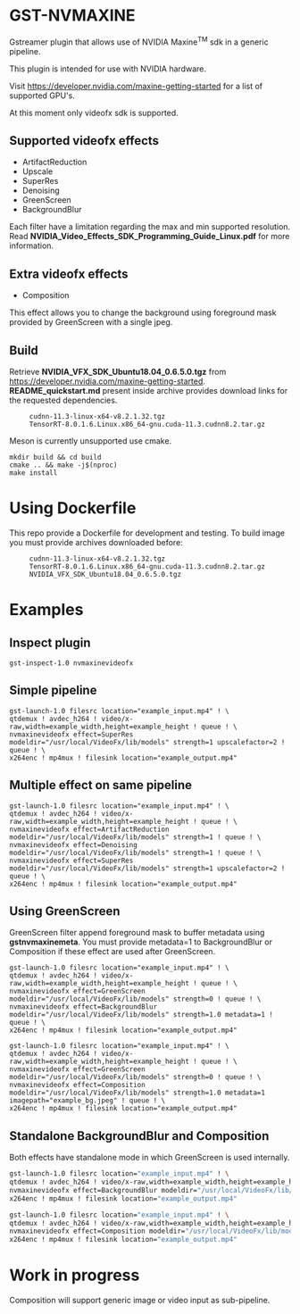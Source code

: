 # GST-NVMAXINE
Gstreamer plugin that allows use of NVIDIA Maxine<sup>TM</sup> sdk in a generic pipeline.

This plugin is intended for use with NVIDIA hardware.

Visit https://developer.nvidia.com/maxine-getting-started for a list of
supported GPU's.

At this moment only videofx sdk is supported.

## Supported videofx effects
* ArtifactReduction
* Upscale
* SuperRes
* Denoising
* GreenScreen
* BackgroundBlur

Each filter have a limitation regarding the max and min supported resolution.
Read **NVIDIA_Video_Effects_SDK_Programming_Guide_Linux.pdf** for more information.

## Extra videofx effects
* Composition

This effect allows you to change the background using foreground mask provided by GreenScreen with a single jpeg.

## Build
Retrieve **NVIDIA_VFX_SDK_Ubuntu18.04_0.6.5.0.tgz** from  https://developer.nvidia.com/maxine-getting-started.
   **README_quickstart.md** present inside archive provides download links for the requested dependencies.

```
     cudnn-11.3-linux-x64-v8.2.1.32.tgz 
     TensorRT-8.0.1.6.Linux.x86_64-gnu.cuda-11.3.cudnn8.2.tar.gz
```   

Meson is currently unsupported use cmake. 

```shell
mkdir build && cd build
cmake .. && make -j$(nproc)
make install
```

# Using Dockerfile
This repo provide a Dockerfile for development and testing. To build image you must
provide archives downloaded before:
```
     cudnn-11.3-linux-x64-v8.2.1.32.tgz 
     TensorRT-8.0.1.6.Linux.x86_64-gnu.cuda-11.3.cudnn8.2.tar.gz
     NVIDIA_VFX_SDK_Ubuntu18.04_0.6.5.0.tgz 
```

# Examples

## Inspect plugin
```shell
gst-inspect-1.0 nvmaxinevideofx
```

## Simple pipeline
```shell
gst-launch-1.0 filesrc location="example_input.mp4" ! \
qtdemux ! avdec_h264 ! video/x-raw,width=example_width,height=example_height ! queue ! \
nvmaxinevideofx effect=SuperRes modeldir="/usr/local/VideoFx/lib/models" strength=1 upscalefactor=2 ! queue ! \
x264enc ! mp4mux ! filesink location="example_output.mp4"
```

## Multiple effect on same pipeline
```shell
gst-launch-1.0 filesrc location="example_input.mp4" ! \
qtdemux ! avdec_h264 ! video/x-raw,width=example_width,height=example_height ! queue ! \
nvmaxinevideofx effect=ArtifactReduction modeldir="/usr/local/VideoFx/lib/models" strength=1 ! queue ! \
nvmaxinevideofx effect=Denoising modeldir="/usr/local/VideoFx/lib/models" strength=1 ! queue ! \
nvmaxinevideofx effect=SuperRes modeldir="/usr/local/VideoFx/lib/models" strength=1 upscalefactor=2 ! queue ! \
x264enc ! mp4mux ! filesink location="example_output.mp4"
```

## Using GreenScreen
GreenScreen filter append foreground mask to buffer metadata using **gstnvmaxinemeta**. You must
provide metadata=1 to BackgroundBlur or Composition if these effect are used after GreenScreen.
```shell
gst-launch-1.0 filesrc location="example_input.mp4" ! \
qtdemux ! avdec_h264 ! video/x-raw,width=example_width,height=example_height ! queue ! \
nvmaxinevideofx effect=GreenScreen modeldir="/usr/local/VideoFx/lib/models" strength=0 ! queue ! \
nvmaxinevideofx effect=BackgroundBlur modeldir="/usr/local/VideoFx/lib/models" strength=1.0 metadata=1 ! queue ! \
x264enc ! mp4mux ! filesink location="example_output.mp4"

gst-launch-1.0 filesrc location="example_input.mp4" ! \
qtdemux ! avdec_h264 ! video/x-raw,width=example_width,height=example_height ! queue ! \
nvmaxinevideofx effect=GreenScreen modeldir="/usr/local/VideoFx/lib/models" strength=0 ! queue ! \
nvmaxinevideofx effect=Composition modeldir="/usr/local/VideoFx/lib/models" strength=1.0 metadata=1 imagepath="example_bg.jpeg" ! queue ! \
x264enc ! mp4mux ! filesink location="example_output.mp4"
```

## Standalone BackgroundBlur and Composition
Both effects have standalone mode in which GreenScreen is used internally. 
```bash
gst-launch-1.0 filesrc location="example_input.mp4" ! \
qtdemux ! avdec_h264 ! video/x-raw,width=example_width,height=example_height ! queue ! \
nvmaxinevideofx effect=BackgroundBlur modeldir="/usr/local/VideoFx/lib/models" strength=1.0 ! queue ! \
x264enc ! mp4mux ! filesink location="example_output.mp4"

gst-launch-1.0 filesrc location="example_input.mp4" ! \
qtdemux ! avdec_h264 ! video/x-raw,width=example_width,height=example_height ! queue ! \
nvmaxinevideofx effect=Composition modeldir="/usr/local/VideoFx/lib/models" strength=1.0 imagepath="example_bg.jpeg" ! queue ! \
x264enc ! mp4mux ! filesink location="example_output.mp4"
```

# Work in progress
Composition will support generic image or video input as sub-pipeline.
